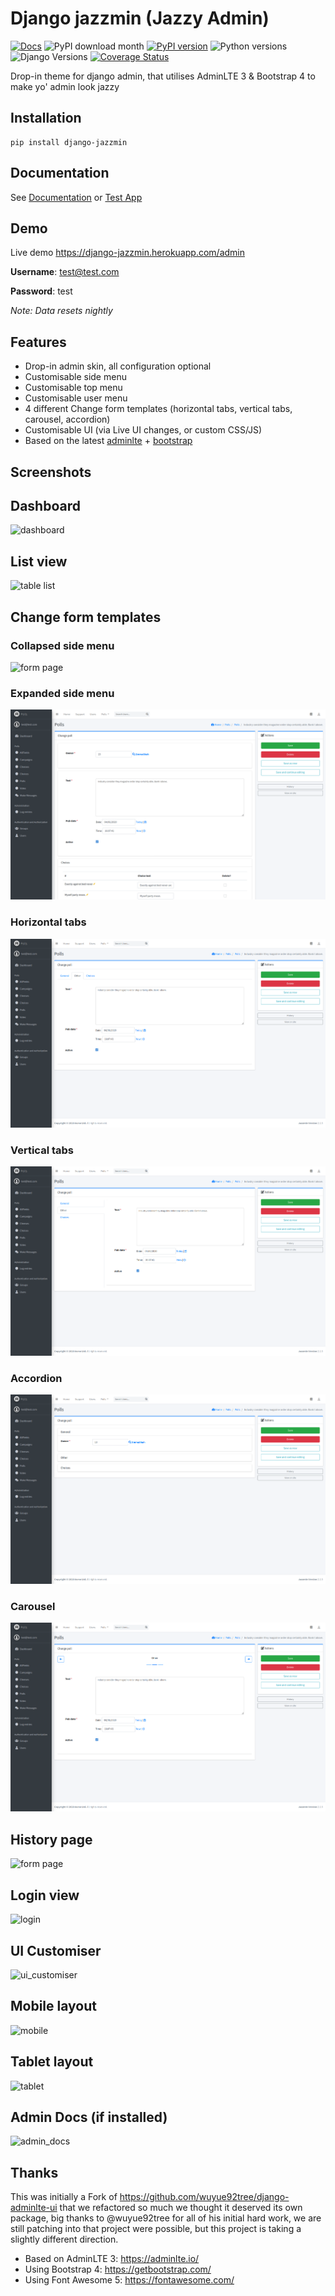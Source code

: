 # Django jazzmin (Jazzy Admin)

[![Docs](https://readthedocs.org/projects/django-jazzmin/badge/?version=latest)](http://django-jazzmin.readthedocs.io/?badge=latest)
![PyPI download month](https://img.shields.io/pypi/dm/django-jazzmin.svg)
[![PyPI version](https://badge.fury.io/py/django-jazzmin.svg)](https://pypi.python.org/pypi/django-jazzmin/)
![Python versions](https://img.shields.io/pypi/pyversions/django-jazzmin.svg)
![Django Versions](https://img.shields.io/pypi/djversions/django-jazzmin.svg)
[![Coverage Status](https://coveralls.io/repos/github/farridav/django-jazzmin/badge.svg?branch=master)](https://coveralls.io/github/farridav/django-jazzmin?branch=master)

Drop-in theme for django admin, that utilises AdminLTE 3 & Bootstrap 4 to make yo' admin look jazzy

## Installation
```
pip install django-jazzmin
```

## Documentation
See [Documentation](https://django-jazzmin.readthedocs.io/) or [Test App](./tests/test_app/settings.py)

## Demo
Live demo https://django-jazzmin.herokuapp.com/admin

**Username**: test@test.com

**Password**: test

*Note: Data resets nightly*

## Features
- Drop-in admin skin, all configuration optional
- Customisable side menu
- Customisable top menu
- Customisable user menu
- 4 different Change form templates (horizontal tabs, vertical tabs, carousel, accordion)
- Customisable UI (via Live UI changes, or custom CSS/JS)
- Based on the latest [adminlte](https://adminlte.io/) + [bootstrap](https://getbootstrap.com/)

## Screenshots

## Dashboard
![dashboard](docs/img/dashboard.png)

## List view
![table list](docs/img/list_view.png)

## Change form templates

### Collapsed side menu
![form page](docs/img/detail_view.png)

### Expanded side menu
![Single](docs/img/changeform_single.png)

### Horizontal tabs
![Horizontal tabs](docs/img/changeform_horizontal_tabs.png)

### Vertical tabs
![Vertical tabs](docs/img/changeform_vertical_tabs.png)

### Accordion
![Accordion](docs/img/changeform_accordion.png)

### Carousel
![Carousel](docs/img/changeform_carousel.png)

## History page
![form page](docs/img/history_page.png)

## Login view
![login](docs/img/login.png)

## UI Customiser
![ui_customiser](docs/img/ui_customiser.png)

## Mobile layout
![mobile](docs/img/dashboard_mobile.png)

## Tablet layout
![tablet](docs/img/dashboard_tablet.png)

## Admin Docs (if installed)
![admin_docs](docs/img/admin_docs.png)

## Thanks
This was initially a Fork of https://github.com/wuyue92tree/django-adminlte-ui that we refactored so much we thought it
deserved its own package, big thanks to @wuyue92tree for all of his initial hard work, we are still patching into that
project were possible, but this project is taking a slightly different direction.

- Based on AdminLTE 3: https://adminlte.io/
- Using Bootstrap 4: https://getbootstrap.com/
- Using Font Awesome 5: https://fontawesome.com/
